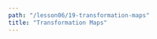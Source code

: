 ```yaml
---
path: "/lesson06/19-transformation-maps"
title: "Transformation Maps"
---
```


<youtube id="PQbVESHPLI0"></youtube>
